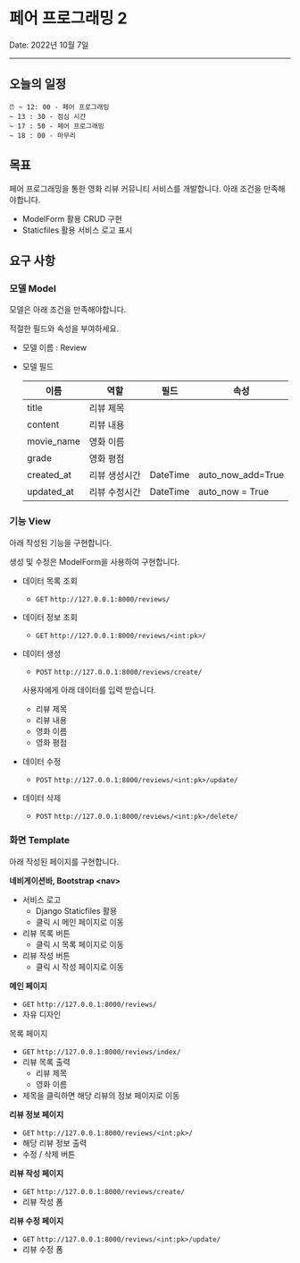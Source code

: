 # 페어 프로그래밍 2

Date: 2022년 10월 7일

---

## 오늘의 일정

```
⏰ ~ 12: 00 - 페어 프로그래밍
~ 13 : 30 - 점심 시간
~ 17 : 50 - 페어 프로그래밍
~ 18 : 00 - 마무리
```

## 목표

페어 프로그래밍을 통한 영화 리뷰 커뮤니티 서비스를 개발합니다. 아래 조건을 만족해야합니다.

- ModelForm 활용 CRUD 구현
- Staticfiles 활용 서비스 로고 표시

## 요구 사항

### 모델 Model

모델은 아래 조건을 만족해야합니다. 

적절한 필드와 속성을 부여하세요.

- 모델 이름 : Review
- 모델 필드
  
  
    | 이름 | 역할 | 필드 | 속성 |
    | --- | --- | --- | --- |
    | title | 리뷰 제목 |  |  |
    | content | 리뷰 내용 |  |  |
    | movie_name | 영화 이름 |  |  |
    | grade | 영화 평점 |  |  |
    | created_at | 리뷰 생성시간 | DateTime | auto_now_add=True |
    | updated_at | 리뷰 수정시간 | DateTime | auto_now = True |

### 기능 View

아래 작성된 기능을 구현합니다.

생성 및 수정은 ModelForm을 사용하여 구현합니다.

- 데이터 목록 조회
    - `GET` `http://127.0.0.1:8000/reviews/`
- 데이터 정보 조회
    - `GET` `http://127.0.0.1:8000/reviews/<int:pk>/`
- 데이터 생성
    - `POST` `http://127.0.0.1:8000/reviews/create/`
    
    사용자에게 아래 데이터를 입력 받습니다.
    
    - 리뷰 제목
    - 리뷰 내용
    - 영화 이름
    - 영화 평점
- 데이터 수정
    - `POST` `http://127.0.0.1:8000/reviews/<int:pk>/update/`
- 데이터 삭제
    - `POST` `http://127.0.0.1:8000/reviews/<int:pk>/delete/`

### 화면 Template

아래 작성된 페이지를 구현합니다.

**네비게이션바, Bootstrap \<nav>**

- 서비스 로고
    - Django Staticfiles 활용
    - 클릭 시 메인 페이지로 이동
- 리뷰 목록 버튼
    - 클릭 시 목록 페이지로 이동
- 리뷰 작성 버튼
    - 클릭 시 작성 페이지로 이동

**메인 페이지**

- `GET` `http://127.0.0.1:8000/reviews/`
- 자유 디자인

목록 페이지

- `GET` `http://127.0.0.1:8000/reviews/index/`
- 리뷰 목록 출력
    - 리뷰 제목
    - 영화 이름
- 제목을 클릭하면 해당 리뷰의 정보 페이지로 이동

**리뷰 정보 페이지**

- `GET` `http://127.0.0.1:8000/reviews/<int:pk>/`
- 해당 리뷰 정보 출력
- 수정 / 삭제 버튼

**리뷰 작성 페이지**

- `GET` `http://127.0.0.1:8000/reviews/create/`
- 리뷰 작성 폼

**리뷰 수정 페이지**

- `GET` `http://127.0.0.1:8000/reviews/<int:pk>/update/`
- 리뷰 수정 폼